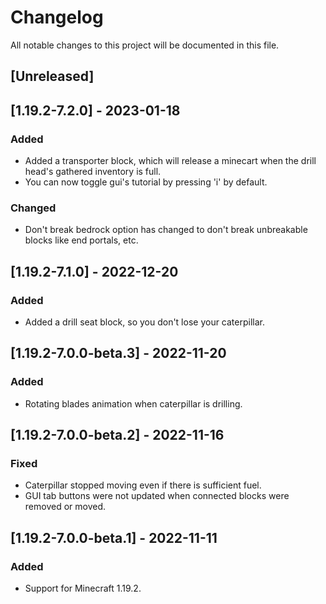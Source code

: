 # Changelog

All notable changes to this project will be documented in this file.

## [Unreleased]

## [1.19.2-7.2.0] - 2023-01-18

### Added

- Added a transporter block, which will release a minecart when the drill head's gathered inventory is full.
- You can now toggle gui's tutorial by pressing 'i' by default.

### Changed

- Don't break bedrock option has changed to don't break unbreakable blocks like end portals, etc.

## [1.19.2-7.1.0] - 2022-12-20

### Added

- Added a drill seat block, so you don't lose your caterpillar.

## [1.19.2-7.0.0-beta.3] - 2022-11-20

### Added

- Rotating blades animation when caterpillar is drilling.

## [1.19.2-7.0.0-beta.2] - 2022-11-16

### Fixed

- Caterpillar stopped moving even if there is sufficient fuel.
- GUI tab buttons were not updated when connected blocks were removed or moved.

## [1.19.2-7.0.0-beta.1] - 2022-11-11

### Added

- Support for Minecraft 1.19.2.
